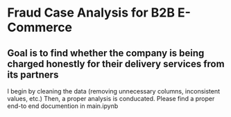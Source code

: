 # Fraud Case Analysis for B2B E-Commerce

## Goal is to find whether the company is being charged honestly for their delivery services from its partners

I begin by cleaning the data (removing unnecessary columns, inconsistent values, etc.)
Then, a proper analysis is conducated. Please find a proper end-to end documention in main.ipynb